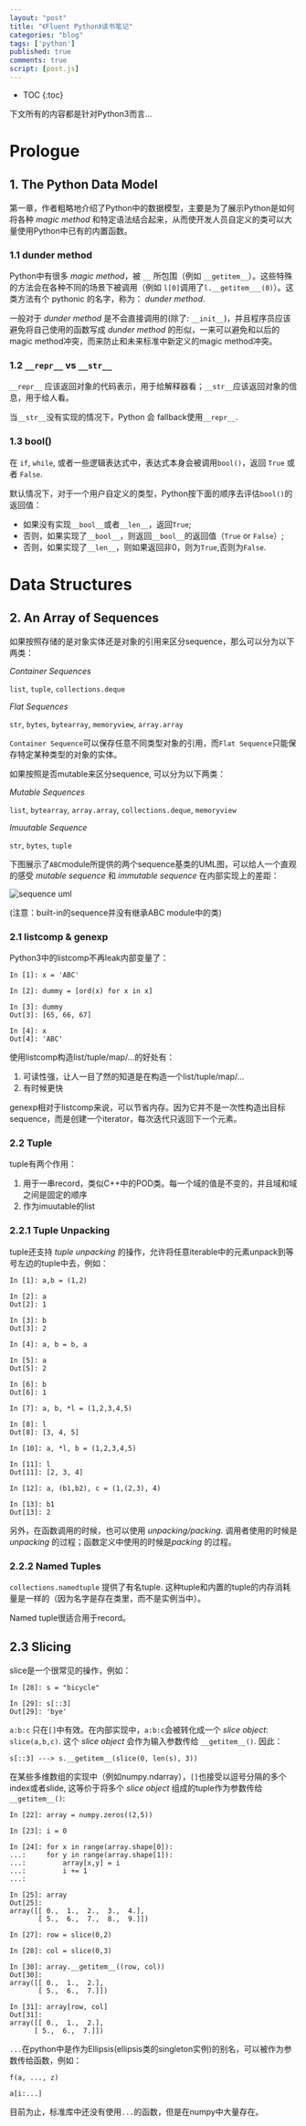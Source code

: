 ```yaml
---
layout: "post"
title: "《Fluent Python》读书笔记"
categories: "blog"
tags: ['python']
published: true
comments: true
script: [post.js]
---
```


* TOC
{:toc}

下文所有的内容都是针对Python3而言...

# Prologue

## 1. The Python Data Model

第一章，作者粗略地介绍了Python中的数据模型，主要是为了展示Python是如何将各种 *magic method* 和特定语法结合起来，从而使开发人员自定义的类可以大量使用Python中已有的内置函数。

### 1.1 dunder method

Python中有很多 *magic method*，被 `__` 所包围（例如 `__getitem__`）。这些特殊的方法会在各种不同的场景下被调用（例如 `l[0]`调用了`l.__getitem___(0)`）。这类方法有个 pythonic 的名字，称为： *dunder method*.

一般对于 *dunder method* 是不会直接调用的(除了: `__init__`)，并且程序员应该避免将自己使用的函数写成 *dunder method* 的形似，一来可以避免和以后的magic method冲突，而来防止和未来标准中新定义的magic method冲突。

### 1.2 `__repr__` vs `__str__`

`__repr__` 应该返回对象的代码表示，用于给解释器看；`__str__`应该返回对象的信息，用于给人看。

当`__str__`没有实现的情况下，Python 会 fallback使用`__repr__`.

### 1.3 bool()

在 `if`, `while`, 或者一些逻辑表达式中，表达式本身会被调用`bool()`，返回 `True` 或者 `False`.

默认情况下，对于一个用户自定义的类型，Python按下面的顺序去评估`bool()`的返回值：

* 如果没有实现`__bool__`或者`__len__`，返回`True`;
* 否则，如果实现了`__bool__`，则返回`__bool__`的返回值（`True` or `False`）;
* 否则，如果实现了`__len__`，则如果返回非0，则为`True`,否则为`False`.

# Data Structures

## 2. An Array of Sequences

如果按照存储的是对象实体还是对象的引用来区分sequence，那么可以分为以下两类：

*Container Sequences*

`list`, `tuple`, `collections.deque`

*Flat Sequences*

`str`, `bytes`, `bytearray`, `memoryview`, `array.array`

`Container Sequence`可以保存任意不同类型对象的引用，而`Flat Sequence`只能保存特定某种类型的对象的实体。

如果按照是否mutable来区分sequence, 可以分为以下两类：

*Mutable Sequences*

`list`, `bytearray`, `array.array`, `collections.deque`, `memoryview`

*Imuutable Sequence*

`str`, `bytes`, `tuple`

下图展示了`ABC`module所提供的两个sequence基类的UML图，可以给人一个直观的感受 *mutable sequence* 和 *immutable sequence* 在内部实现上的差距：

![sequence uml](/assets/img/fluent_python/sequence_uml.png)

(注意：built-in的sequence并没有继承ABC module中的类)

### 2.1 listcomp & genexp

Python3中的listcomp不再leak内部变量了：

    In [1]: x = 'ABC'

    In [2]: dummy = [ord(x) for x in x]

    In [3]: dummy
    Out[3]: [65, 66, 67]

    In [4]: x
    Out[4]: 'ABC'

使用listcomp构造list/tuple/map/...的好处有：

1. 可读性强，让人一目了然的知道是在构造一个list/tuple/map/...
2. 有时候更快

genexp相对于listcomp来说，可以节省内存。因为它并不是一次性构造出目标sequence，而是创建一个iterator，每次迭代只返回下一个元素。

### 2.2 Tuple

tuple有两个作用：

1. 用于一串record，类似C++中的POD类。每一个域的值是不变的，并且域和域之间是固定的顺序
2. 作为imuutable的list

### 2.2.1 Tuple Unpacking

tuple还支持 *tuple unpacking* 的操作，允许将任意iterable中的元素unpack到等号左边的tuple中去，例如：

    In [1]: a,b = (1,2)

    In [2]: a
    Out[2]: 1

    In [3]: b
    Out[3]: 2

    In [4]: a, b = b, a

    In [5]: a
    Out[5]: 2

    In [6]: b
    Out[6]: 1

    In [7]: a, b, *l = (1,2,3,4,5)

    In [8]: l
    Out[8]: [3, 4, 5]

    In [10]: a, *l, b = (1,2,3,4,5)

    In [11]: l
    Out[11]: [2, 3, 4]

    In [12]: a, (b1,b2), c = (1,(2,3), 4)
    
    In [13]: b1
    Out[13]: 2

另外，在函数调用的时候，也可以使用 *unpacking/packing*. 调用者使用的时候是 *unpacking* 的过程；函数定义中使用的时候是*packing* 的过程。

### 2.2.2 Named Tuples

`collections.namedtuple` 提供了有名tuple. 这种tuple和内置的tuple的内存消耗量是一样的（因为名字是存在类里，而不是实例当中）。

Named tuple很适合用于record。

## 2.3 Slicing

slice是一个很常见的操作，例如：

    In [28]: s = "bicycle"

    In [29]: s[::3]
    Out[29]: 'bye'

`a:b:c` 只在`[]`中有效。在内部实现中，`a:b:c`会被转化成一个 *slice object*: `slice(a,b,c)`. 这个 *slice object* 会作为输入参数传给 `__getitem__()`. 因此：

    s[::3] ---> s.__getitem__(slice(0, len(s), 3))

在某些多维数组的实现中（例如numpy.ndarray），`[]`也接受以逗号分隔的多个index或者slide, 这等价于将多个 *slice object* 组成的tuple作为参数传给 `__getitem__()`:

    In [22]: array = numpy.zeros((2,5))

    In [23]: i = 0

    In [24]: for x in range(array.shape[0]):
    ...:     for y in range(array.shape[1]):
    ...:         array[x,y] = i
    ...:         i += 1
    ...: 

    In [25]: array
    Out[25]: 
    array([[ 0.,  1.,  2.,  3.,  4.],
           [ 5.,  6.,  7.,  8.,  9.]])

    In [27]: row = slice(0,2)

    In [28]: col = slice(0,3)

    In [30]: array.__getitem__((row, col))
    Out[30]: 
    array([[ 0.,  1.,  2.],
           [ 5.,  6.,  7.]])

    In [31]: array[row, col]
    Out[31]: 
    array([[ 0.,  1.,  2.],
          [ 5.,  6.,  7.]])

`...`在python中是作为Ellipsis(ellipsis类的singleton实例)的别名，可以被作为参数传给函数，例如：

    f(a, ..., z)

    a[i:...]

目前为止，标准库中还没有使用`...`的函数，但是在numpy中大量存在。

